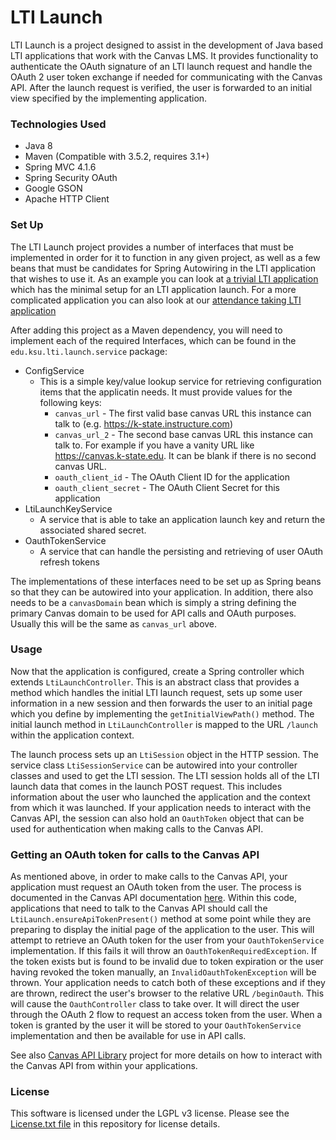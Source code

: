 # LTI Launch
 
LTI Launch is a project designed to assist in the development of Java based LTI applications that work with the Canvas LMS. It provides functionality to authenticate the OAuth signature of an LTI launch request and handle the OAuth 2 user token exchange if needed for communicating with the Canvas API. After the launch request is verified, the user is forwarded to an initial view specified by the implementing application.

### Technologies Used
- Java 8
- Maven (Compatible with 3.5.2, requires 3.1+)
- Spring MVC 4.1.6
- Spring Security OAuth
- Google GSON
- Apache HTTP Client

### Set Up
The LTI Launch project provides a number of interfaces that must be implemented in order for it to function in any given project, as well as a few beans that must be candidates for Spring Autowiring in the LTI application that wishes to use it. As an example you can look at [a trivial LTI application](https://github.com/kstateome/lti-launch-example-webapp) which has the minimal setup for an LTI application launch. For a more complicated application you can also look at our [attendance taking LTI application](https://github.com/kstateome/lti-attendance)

After adding this project as a Maven dependency, you will need to implement each of the required Interfaces, which can be found in the `edu.ksu.lti.launch.service` package:
- ConfigService
    - This is a simple key/value lookup service for retrieving configuration items that the applicatin needs. It must provide values for the following keys:
        - `canvas_url` - The first valid base canvas URL this instance can talk to (e.g. https://k-state.instructure.com)
        - `canvas_url_2` - The second base canvas URL this instance can talk to. For example if you have a vanity URL like https://canvas.k-state.edu. It can be blank if there is no second canvas URL.
        - `oauth_client_id` - The OAuth Client ID for the application
        - `oauth_client_secret` - The OAuth Client Secret for this application
- LtiLaunchKeyService
    - A service that is able to take an application launch key and return the associated shared secret.
- OauthTokenService
    - A service that can handle the persisting and retrieving of user OAuth refresh tokens

The implementations of these interfaces need to be set up as Spring beans so that they can be autowired into your application. In addition, there also needs to be a `canvasDomain` bean which is simply a string defining the primary Canvas domain to be used for API calls and OAuth purposes. Usually this will be the same as `canvas_url` above.

### Usage
Now that the application is configured, create a Spring controller which extends `LtiLaunchController`. This is an abstract class that provides a method which handles the initial LTI launch request, sets up some user information in a new session and then forwards the user to an initial page which you define by implementing the `getInitialViewPath()` method. The initial launch method in `LtiLaunchController` is mapped to the URL `/launch` within the application context. 

The launch process sets up an `LtiSession` object in the HTTP session. The service class `LtiSessionService` can be autowired into your controller classes and used to get the LTI session. The LTI session holds all of the LTI launch data that comes in the launch POST request. This includes information about the user who launched the application and the context from which it was launched. If your application needs to interact with the Canvas API, the session can also hold an `OauthToken` object that can be used for authentication when making calls to the Canvas API.

### Getting an OAuth token for calls to the Canvas API
As mentioned above, in order to make calls to the Canvas API, your application must request an OAuth token from the user. The process is documented in the Canvas API documentation [here](https://canvas.instructure.com/doc/api/file.oauth.html). Within this code, applications that need to talk to the Canvas API should call the `LtiLaunch.ensureApiTokenPresent()` method at some point while they are preparing to display the initial page of the application to the user. This will attempt to retrieve an OAuth token for the user from your `OauthTokenService` implementation. If this fails it will throw an `OauthTokenRequiredException`. If the token exists but is found to be invalid due to token expiration or the user having revoked the token manually, an `InvalidOauthTokenException` will be thrown. Your application needs to catch both of these exceptions and if they are thrown, redirect the user's browser to the relative URL `/beginOauth`. This will cause the `OauthController` class to take over. It will direct the user through the OAuth 2 flow to request an access token from the user. When a token is granted by the user it will be stored to your `OauthTokenService` implementation and then be available for use in API calls.

See also [Canvas API Library](https://github.com/kstateome/canvas-api) project for more details on how to interact with the Canvas API from within your applications.

### License
This software is licensed under the LGPL v3 license. Please see the [License.txt file](License.txt) in this repository for license details.
